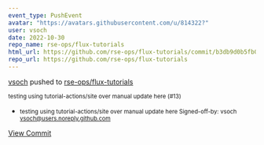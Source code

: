 ```yaml
---
event_type: PushEvent
avatar: "https://avatars.githubusercontent.com/u/814322?"
user: vsoch
date: 2022-10-30
repo_name: rse-ops/flux-tutorials
html_url: https://github.com/rse-ops/flux-tutorials/commit/b3db9d0b5fb0c80eb87047fe3a9c473478f0bcbb
repo_url: https://github.com/rse-ops/flux-tutorials
---
```


<a href='https://github.com/vsoch' target='_blank'>vsoch</a> pushed to <a href='https://github.com/rse-ops/flux-tutorials' target='_blank'>rse-ops/flux-tutorials</a>

<small>testing using tutorial-actions/site over manual update here (#13)

* testing using tutorial-actions/site over manual update here
Signed-off-by: vsoch <vsoch@users.noreply.github.com></small>

<a href='https://github.com/rse-ops/flux-tutorials/commit/b3db9d0b5fb0c80eb87047fe3a9c473478f0bcbb' target='_blank'>View Commit</a>